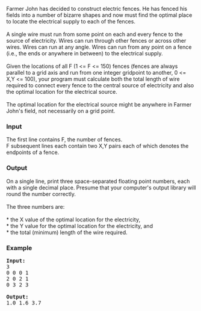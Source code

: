 <p> Farmer John has decided to construct electric fences. He has fenced his fields into a number of bizarre shapes and now must find the optimal place to locate the electrical supply to each of the fences.
<br><br>
A single wire must run from some point on each and every fence to the source of electricity. Wires can run through other fences or across other wires. Wires can run at any angle. Wires can run from any point on a fence (i.e., the ends or anywhere in between) to the electrical supply.
<br><br>
Given the locations of all F (1 &lt;= F &lt;= 150) fences (fences are always parallel to a grid axis and run from one integer gridpoint to another, 0 &lt;= X,Y &lt;= 100), your program must calculate both the total length of wire required to connect every fence to the central source of electricity and also the optimal location for the electrical source.
<br><br>
The optimal location for the electrical source might be anywhere in Farmer John's field, not necessarily on a grid point. 

</p><h3>Input</h3>
<p>The first line contains F, the number of fences.
<br>F subsequent lines each contain two X,Y pairs each of which denotes the endpoints of a fence.

</p><h3>Output</h3>
<p> On a single line, print three space-separated floating point numbers, each with a single decimal place. Presume that your computer's output library will round the number correctly.
<br><br>
The three numbers are:
<br><br>
* the X value of the optimal location for the electricity,
<br>* the Y value for the optimal location for the electricity, and
<br>* the total (minimum) length of the wire required. 

</p><h3>Example</h3>

<pre><b>Input:</b>
3
0 0 0 1
2 0 2 1
0 3 2 3

<b>Output:</b>
1.0 1.6 3.7
</pre>